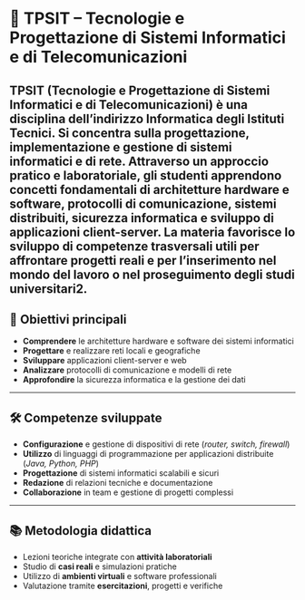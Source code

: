 # 📘 **TPSIT – Tecnologie e Progettazione di Sistemi Informatici e di Telecomunicazioni**

**TPSIT** (Tecnologie e Progettazione di Sistemi Informatici e di Telecomunicazioni) è una disciplina dell’indirizzo Informatica degli Istituti Tecnici. Si concentra sulla progettazione, implementazione e gestione di sistemi informatici e di rete. Attraverso un approccio pratico e laboratoriale, gli studenti apprendono concetti fondamentali di architetture hardware e software, protocolli di comunicazione, sistemi distribuiti, sicurezza informatica e sviluppo di applicazioni client-server. La materia favorisce lo sviluppo di competenze trasversali utili per affrontare progetti reali e per l’inserimento nel mondo del lavoro o nel proseguimento degli studi universitari2.
---

## 🎯 **Obiettivi principali**
- **Comprendere** le architetture hardware e software dei sistemi informatici  
- **Progettare** e realizzare reti locali e geografiche  
- **Sviluppare** applicazioni client-server e web  
- **Analizzare** protocolli di comunicazione e modelli di rete  
- **Approfondire** la sicurezza informatica e la gestione dei dati  

---

## 🛠️ **Competenze sviluppate**
- **Configurazione** e gestione di dispositivi di rete (*router, switch, firewall*)  
- **Utilizzo** di linguaggi di programmazione per applicazioni distribuite (*Java, Python, PHP*)  
- **Progettazione** di sistemi informatici scalabili e sicuri  
- **Redazione** di relazioni tecniche e documentazione  
- **Collaborazione** in team e gestione di progetti complessi  

---

## 📚 **Metodologia didattica**
- Lezioni teoriche integrate con **attività laboratoriali**  
- Studio di **casi reali** e simulazioni pratiche  
- Utilizzo di **ambienti virtuali** e software professionali  
- Valutazione tramite **esercitazioni**, progetti e verifiche  
